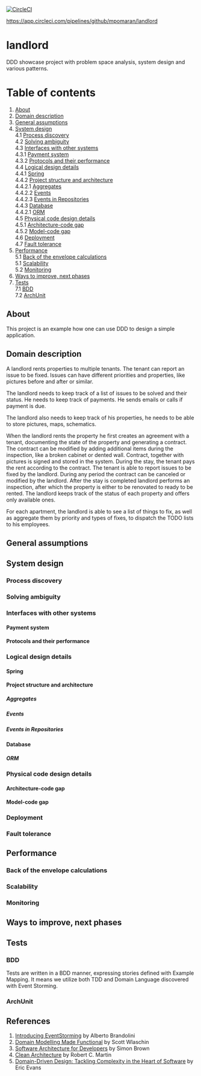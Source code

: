 [![CircleCI](circleci.com/gh/mpomaran/landlord.svg?style=svg)](https://app.circleci.com/pipelines/github/mpomaran/landlord)

https://app.circleci.com/pipelines/github/mpomaran/landlord

# landlord
DDD showcase project with problem space analysis, system design and various patterns.

# Table of contents

1. [About](#about)
2. [Domain description](#domain-description)
3. [General assumptions](#general-assumptions)
4. [System design](#system-design)  
  4.1 [Process discovery](#process-discovery)  
  4.2 [Solving ambiguity](#solving-ambiguity)  
  4.3 [Interfaces with other systems](#interfaces-with-other-systems)  
   4.3.1 [Payment system](#payment-system)  
   4.3.2 [Protocols and their performance](#protocols-and-their-performance)  
  4.4 [Logical design details](#logical-design-details)  
    4.4.1 [Spring](#spring)  
    4.4.2 [Project structure and architecture](#project-structure-and-architecture)  
      4.4.2.1 [Aggregates](#aggregates)  
      4.4.2.2 [Events](#events)  
      4.4.2.3 [Events in Repositories](#events-in-repositories)  
    4.4.3 [Database](#database)  
      4.4.2.1 [ORM](#orm)  
   4.5 [Physical code design details](#physical-code-design-details)  
      4.5.1 [Architecture-code gap](#architecture-code-gap)    
      4.5.2 [Model-code gap](#model-code-gap)  
   4.6 [Deployment](#deployment)  
   4.7 [Fault tolerance](#fault-tolerance)
5. [Performance](#performance)  
   5.1 [Back of the envelope calculations](#back-of-the-envelope-calculations)  
   5.1 [Scalability](#scalability)  
   5.2 [Monitoring](#monitoring)
6. [Ways to improve, next phases](#ways-to-improve-next-phases)    
7. [Tests](#tests)    
   7.1 [BDD](#bdd)  
   7.2 [ArchUnit](#archunit)
     
## About

This project is an example how one can use DDD to design a simple application.

## Domain description

A landlord rents properties to multiple tenants.
The tenant can report an issue to be fixed. Issues can have different priorities and properties, like pictures before and after or similar.

The landlord needs to keep track of a list of issues to be solved and their status. He needs to keep track of payments. He sends emails or calls if payment is due.

The landlord also needs to keep track of his properties, he needs to be able to store pictures, maps, schematics.

When the landlord rents the property he first creates an agreement with a tenant, documenting the state of the property and generating a contract.
The contract can be modified by adding additional items during the inspection, like a broken cabinet or dented wall.
Contract, together with pictures is signed and stored in the system.
During the stay, the tenant pays the rent according to the contract.
The tenant is able to report issues to be fixed by the landlord. During any period the contract can be canceled or modified by the landlord.
After the stay is completed landlord performs an inspection, after which the property is either to be renovated to ready to be rented. The landlord keeps track of the status of each property and offers only available ones.

For each apartment, the landlord is able to see a list of things to fix, as well as aggregate them by priority and types of fixes, to dispatch the TODO lists to his employees.

## General assumptions
## System design  
### Process discovery  
### Solving ambiguity
### Interfaces with other systems  
#### Payment system
#### Protocols and their performance  
### Logical design details
#### Spring
#### Project structure and architecture  
##### Aggregates
##### Events
##### Events in Repositories  
#### Database
##### ORM
### Physical code design details
#### Architecture-code gap
#### Model-code gap
### Deployment
### Fault tolerance
## Performance
### Back of the envelope calculations  
### Scalability
### Monitoring

## Ways to improve, next phases

## Tests    

### BDD  
Tests are written in a BDD manner, expressing stories defined with Example Mapping.
It means we utilize both TDD and Domain Language discovered with Event Storming.

### ArchUnit

## References

1. [Introducing EventStorming](https://leanpub.com/introducing_eventstorming) by Alberto Brandolini
2. [Domain Modelling Made Functional](https://pragprog.com/book/swdddf/domain-modeling-made-functional) by Scott Wlaschin
3. [Software Architecture for Developers](https://softwarearchitecturefordevelopers.com) by Simon Brown
4. [Clean Architecture](https://www.amazon.com/Clean-Architecture-Craftsmans-Software-Structure/dp/0134494164) by Robert C. Martin
5. [Domain-Driven Design: Tackling Complexity in the Heart of Software](https://www.amazon.com/Domain-Driven-Design-Tackling-Complexity-Software/dp/0321125215) by Eric Evans